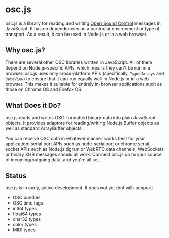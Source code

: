 osc.js
======

osc.js is a library for reading and writing [Open Sound Control](http://opensoundcontrol.org) messages in JavaScript. It has no dependencies on a particular environment or type of transport. As a result, it can be used in Node.js or in a web browser.

Why osc.js?
-----------

There are several other OSC libraries written in JavaScript. All of them depend on Node.js-specific APIs, which means they can't be run in a browser. osc.js uses only cross-platform APIs (specifically, `TypedArrays` and `DataView`) to ensure that it can run equally well in Node.js or in a web browser. This makes it suitable for entirely in-browser applications such as those on Chrome OS and Firefox OS.

What Does it Do?
----------------

osc.js reads and writes OSC-formatted binary data into plain JavaScript objects. It provides adaptors for reading/writing Node.js Buffer objects as well as standard ArrayBuffer objects.

You can receive OSC data in whatever manner works best for your application: serial port APIs such as node-serialport or chrome.serial, socket APIs such as Node.js dgram or WebRTC data channels, WebSockets or binary XHR messages should all work. Connect osc.js up to your source of incoming/outgoing data, and you're all set.

Status
------

osc.js is in early, active development. It does not yet (but will) support:

* OSC bundles
* OSC time tags
* int64 types
* float64 types
* char32 types
* color types
* MIDI types

